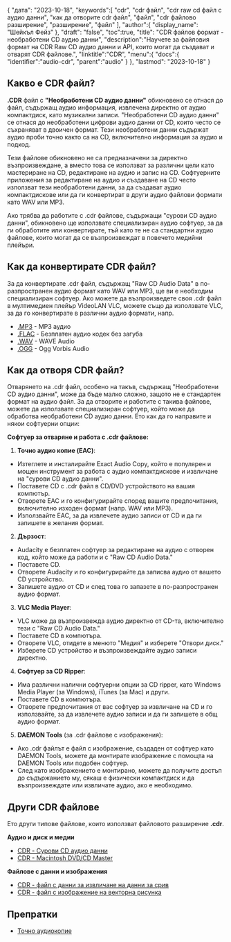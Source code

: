 {
"дата": "2023-10-18",
   "keywords":[
"cdr",
"cdr файл",
"cdr raw cd файл с аудио данни",
"как да отворите cdr файл",
"файл",
"cdr файлово разширение",
"разширение",
"файл"
],
   "author":{
"display_name": "Шейкъл Фейз"
},
"draft": "false",
"toc":true,
"title": "CDR файлов формат - необработени CD аудио данни",
   "description":"Научете за файловия формат на CDR Raw CD аудио данни и API, които могат да създават и отварят CDR файлове.",
   "linktitle":"CDR",
   "menu":{
      "docs":{
         "identifier":"audio-cdr",
         "parent":"audio"
}
},
"lastmod": "2023-10-18"
}

## Какво е CDR файл?

**.CDR** файл с **"Необработени CD аудио данни"** обикновено се отнася до файл, съдържащ аудио информация, извлечена директно от аудио компактдиск, като музикални записи. "Необработени CD аудио данни" се отнася до необработени цифрови аудио данни от CD, които често се съхраняват в двоичен формат. Тези необработени данни съдържат аудио проби точно както са на CD, включително информация за аудио и подкод.

Тези файлове обикновено не са предназначени за директно възпроизвеждане, а вместо това се използват за различни цели като мастериране на CD, редактиране на аудио и запис на CD. Софтуерните приложения за редактиране на аудио и създаване на CD често използват тези необработени данни, за да създават аудио компактдискове или да ги конвертират в други аудио файлови формати като WAV или MP3.

Ако трябва да работите с .cdr файлове, съдържащи "сурови CD аудио данни", обикновено ще използвате специализиран аудио софтуер, за да ги обработите или конвертирате, тъй като те не са стандартни аудио файлове, които могат да се възпроизвеждат в повечето медийни плейъри.

## Как да конвертирате CDR файл?

За да конвертирате .cdr файл, съдържащ "Raw CD Audio Data" в по-разпространен аудио формат като WAV или MP3, ще ви е необходим специализиран софтуер. Ако можете да възпроизведете своя .cdr файл в мултимедиен плейър VideoLAN VLC, можете също да използвате VLC, за да го конвертирате в различни аудио формати, напр.

- [.MP3](/bg/audio/mp3/) - MP3 аудио
- [.FLAC](/bg/audio/flac/) - Безплатен аудио кодек без загуба
- [.WAV](/bg/audio/wav/) - WAVE Audio
- [.OGG](/bg/audio/ogg/) - Ogg Vorbis Audio

## Как да отворя CDR файл?

Отварянето на .cdr файл, особено на такъв, съдържащ "Необработени CD аудио данни", може да бъде малко сложно, защото не е стандартен формат на аудио файл. За да отворите и работите с такива файлове, можете да използвате специализиран софтуер, който може да обработва необработени CD аудио данни. Ето как да го направите и някои софтуерни опции:

**Софтуер за отваряне и работа с .cdr файлове:**

1. **Точно аудио копие (EAC)**:
    





- Изтеглете и инсталирайте Exact Audio Copy, който е популярен и мощен инструмент за работа с аудио компактдискове и извличане на "сурови CD аудио данни".
- Поставете CD с .cdr файл в CD/DVD устройството на вашия компютър.
- Отворете EAC и го конфигурирайте според вашите предпочитания, включително изходен формат (напр. WAV или MP3).
- Използвайте EAC, за да извлечете аудио записи от CD и да ги запишете в желания формат.
2. **Дързост**:
    





- Audacity е безплатен софтуер за редактиране на аудио с отворен код, който може да работи и с "Raw CD Audio Data."
- Поставете CD.
- Отворете Audacity и го конфигурирайте да записва аудио от вашето CD устройство.
- Запишете аудио от CD и след това го запазете в по-разпространен аудио формат.
3. **VLC Media Player**:
    





- VLC може да възпроизвежда аудио директно от CD-та, включително тези с "Raw CD Audio Data."
- Поставете CD в компютъра.
- Отворете VLC, отидете в менюто "Медия" и изберете "Отвори диск."
- Изберете CD устройство и възпроизвеждайте аудио записи директно.
4. **Софтуер за CD Ripper**:
    





- Има различни налични софтуерни опции за CD ripper, като Windows Media Player (за Windows), iTunes (за Mac) и други.
- Поставете CD в компютъра.
- Отворете предпочитания от вас софтуер за извличане на CD и го използвайте, за да извлечете аудио записи и да ги запишете в общ аудио формат.
5. **DAEMON Tools** (за .cdr файлове с изображения):
    





- Ако .cdr файлът е файл с изображение, създаден от софтуер като DAEMON Tools, можете да монтирате изображение с помощта на DAEMON Tools или подобен софтуер.
- След като изображението е монтирано, можете да получите достъп до съдържанието му, сякаш е физически компактдиск и да възпроизвеждате или извличате аудио, ако е необходимо.

## Други CDR файлове

Ето други типове файлове, които използват файловото разширение **.cdr**.

**Аудио и диск и медии**
- [CDR - Сурови CD аудио данни](/bg/audio/cdr/)
- [CDR - Macintosh DVD/CD Master](/disc-and-media/cdr/)

**Файлове с данни и изображения**
- [CDR - файл с данни за извличане на данни за срив](/bg/data/cdr-crash/)
- [CDR - файл с изображение на векторна рисунка](/bg/image/cdr/)

## Препратки
* [Точно аудиокопие](https://en.wikipedia.org/wiki/Exact_Audio_Copy)

